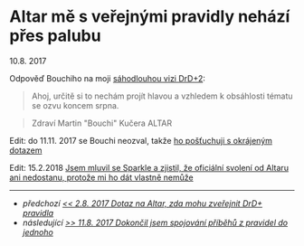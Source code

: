 # Altar mě s veřejnými pravidly nehází přes palubu

10.8. 2017

Odpověď Bouchiho na moji [sáhodlouhou vizi DrD+2](2017-08-02-ptam_se_bouchiho_z_altaru_zda_mohu_zverejnit_drd_pravidla.md): 

> Ahoj,
určitě si to nechám projít hlavou a vzhledem k obsáhlosti tématu se ozvu koncem srpna.

> Zdraví Martin "Bouchi" Kučera
ALTAR 

Edit: do 11.11. 2017 se Bouchi neozval, takže [ho pošťuchuji s okrájeným dotazem](2017-11-11-bouchi_zatim_na_verejna_pravidla_neodpovida_zkousim_prostsi_dotaz.md)

Edit: 15.2.2018 [Jsem mluvil se Sparkle a zjistil, že oficiální svolení od Altaru ani nedostanu, protože mi ho dát vlastně nemůže](2018-02-15-jak_jsme_se_dusevne_minuli_se_sparkle_od_neviditelne_knihy.md)

---

- *předchozí [<< 2.8. 2017 Dotaz na Altar, zda mohu zveřejnit DrD+ pravidla](2017-08-02-ptam_se_bouchiho_z_altaru_zda_mohu_zverejnit_drd_pravidla.md)*
- *následující [>> 11.8. 2017 Dokončil jsem spojování příběhů z pravidel do jednoho](2017-08-11-dokoncil_jsem_spojovani_pribehu_z_pravidel_do_jednoho.md)*